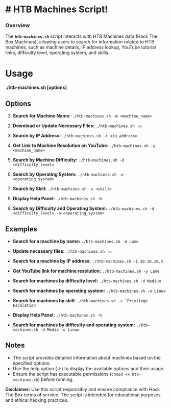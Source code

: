 # # HTB Machines Script!

### Overview
The **`htb-machines.sh`** script interacts with HTB Machines data (Hack The Box Machines), allowing users to search for information related to HTB machines, such as machine details, IP address lookup, YouTube tutorial links, difficulty level, operating system, and skills.


# Usage

**./htb-machines.sh [options]**

## Options

1.  **Search for Machine Name:**
    `./htb-machines.sh -m <machine_name>`
    
2.  **Download or Update Necessary Files:**
    `./htb-machines.sh -u`
    
3.  **Search by IP Address:**
    `./htb-machines.sh -i <ip_address>`
    
4.  **Get Link to Machine Resolution on YouTube:**
    `./htb-machines.sh -y <machine_name>`

5.  **Search by Machine Difficulty:**
    `./htb-machines.sh -d <difficulty_level>`
    
6.  **Search by Operating System:**
    `./htb-machines.sh -o <operating_system>`
    
7.  **Search by Skill:**
    `./htb-machines.sh -s <skill>`
    
8.  **Display Help Panel:**
    `./htb-machines.sh -h`
    
9. **Search by Difficulty and Operating System:**
`./htb-machines.sh -d <difficulty_level> -o <operating_system>`

    
## Examples

-   **Search for a machine by name:**
    `./htb-machines.sh -m Lame`
    
-   **Update necessary files:**
    `./htb-machines.sh -u`
    
-   **Search for a machine by IP address:**
    `./htb-machines.sh -i 10.10.10.3`
    
-   **Get YouTube link for machine resolution:**
    `./htb-machines.sh -y Lame`
    
-   **Search for machines by difficulty level:**
    `./htb-machines.sh -d Medium`
    
-   **Search for machines by operating system:**
    `./htb-machines.sh -o Linux`
    
-   **Search for machines by skill:**
    `./htb-machines.sh -s ¨Privilege Escalation¨`
    
-   **Display Help Panel:**
    `./htb-machines.sh -h`
    
-   **Search for machines by difficulty and operating system:**
    `./htb-machines.sh -d Media -o Linux`

## Notes

-   The script provides detailed information about machines based on the specified options.
-   Use the help option (`-h`) to display the available options and their usage.
-   Ensure the script has executable permissions (`chmod +x htb-machines.sh`) before running.

**Disclaimer:** Use this script responsibly and ensure compliance with Hack The Box terms of service. The script is intended for educational purposes and ethical hacking practices.

